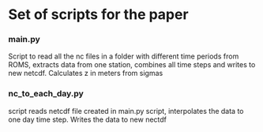 # Set of scripts for the paper 

### main.py 
Script to read all the nc files in a folder with different time periods from ROMS,
extracts data from one station, combines all time steps and writes to new netcdf. 
Calculates z in meters from sigmas 

### nc_to_each_day.py 
 script reads netcdf file created in main.py script, interpolates the  data to one day 
 time step. 
 Writes the data to new nectdf 
